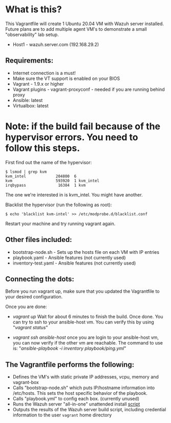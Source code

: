 # What is this?

This Vagrantfile will create 1 Ubuntu 20.04 VM with Wazuh server installed. Future plans are to add multiple agent VM's to demonstrate a small "observability" lab setup.

* Host1 - wazuh.server.com (192.168.29.2)

## Requirements:

* Internet connection is a must!
* Make sure the VT support is enabled on your BIOS
* Vagrant - 1.9.x or higher
* Vagrant plugins - vagrant-proxyconf - needed if you are running behind proxy
* Ansible: latest
* Virtualbox: latest


# Note: if the build fail because of the hypervisor errors. You need to follow this steps.

First find out the name of the hypervisor:
```
$ lsmod | grep kvm
kvm_intel             204800  6
kvm                   593920  1 kvm_intel
irqbypass              16384  1 kvm
```
The one we're interested in is kvm_intel. You might have another.

Blacklist the hypervisor (run the following as root):
```
$ echo 'blacklist kvm-intel' >> /etc/modprobe.d/blacklist.conf
```
Restart your machine and try running vagrant again.


## Other files included:
- bootstrap-node.sh - Sets up the hosts file on each VM with IP entries
- playbook.yaml - Ansible features (not currently used)
- inventory-test.yaml - Ansible features (not currently used)

## Connecting the dots:
Before you run vagrant up, make sure that you updated the Vagrantfile to your desired configuration.

Once you are done:
- _vagrant up_
  Wait for about 6 minutes to finish the build. Once done. You can try to ssh to your ansible-host vm. You can verify this by using "_vagrant status_"

- _vagrant ssh ansible-host_
  once you are login to your ansible-host vm, you can now verify if the other vm are reachable. The command to use is: "_ansible-playbook -i inventory playbook/ping.yml_"

## The Vagrantfile performs the following:
- Defines the VM's with static private IP addresses, vcpu, memory and vagrant-box
- Calls "bootstrap-node.sh" which puts IP/hostname information into /etc/hosts. This sets the host specific behavior of the playbook.
- Calls "playbook.yml" to config each box. (currently unused)
- Runs the Wazuh server "all-in-one" unattended install [script](https://documentation.wazuh.com/current/installation-guide/open-distro/all-in-one-deployment/unattended-installation.html)
- Outputs the results of the Wazuh server build script, including credential information to the user `vagrant` home directory
